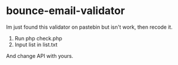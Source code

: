 # bounce-email-validator

Im just found this validator on pastebin but isn't work, then recode it.

1. Run php check.php
2. Input list in list.txt

And change API with yours.

